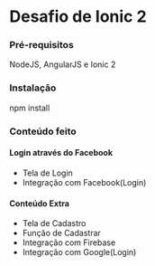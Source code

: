 # Desafio de Ionic 2

### Pré-requisitos

NodeJS, AngularJS e Ionic 2

### Instalação

npm install

### Conteúdo feito

#### Login através do Facebook

- Tela de Login
- Integração com Facebook(Login)

#### Conteúdo Extra

- Tela de Cadastro
- Função de Cadastrar
- Integração com Firebase
- Integração com Google(Login)